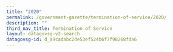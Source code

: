 ```yaml
---
title: "2020"
permalink: /government-gazette/termination-of-service/2020/
description: ""
third_nav_title: Termination of Service
layout: datagovsg-v2-search
datagovsg-id: d_a9cadabc2de53ef524b6f7f98268fda6
---
```

